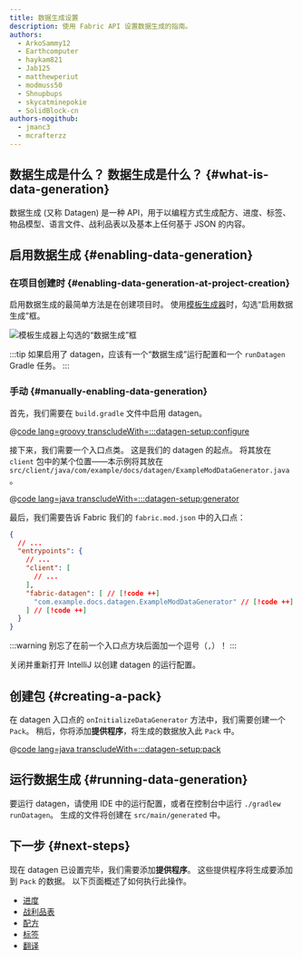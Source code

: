 ```yaml
---
title: 数据生成设置
description: 使用 Fabric API 设置数据生成的指南。
authors:
  - ArkoSammy12
  - Earthcomputer
  - haykam821
  - Jab125
  - matthewperiut
  - modmuss50
  - Shnupbups
  - skycatminepokie
  - SolidBlock-cn
authors-nogithub:
  - jmanc3
  - mcrafterzz
---
```


## 数据生成是什么？ 数据生成是什么？ {#what-is-data-generation}

数据生成 (又称 Datagen) 是一种 API，用于以编程方式生成配方、进度、标签、物品模型、语言文件、战利品表以及基本上任何基于 JSON 的内容。

## 启用数据生成 {#enabling-data-generation}

### 在项目创建时 {#enabling-data-generation-at-project-creation}

启用数据生成的最简单方法是在创建项目时。 使用[模板生成器](https://fabricmc.net/develop/template/)时，勾选“启用数据生成”框。

![模板生成器上勾选的“数据生成”框](/assets/develop/data-generation/data_generation_setup_01.png)

:::tip
如果启用了 datagen，应该有一个“数据生成”运行配置和一个 `runDatagen` Gradle 任务。
:::

### 手动 {#manually-enabling-data-generation}

首先，我们需要在 `build.gradle` 文件中启用 datagen。

@[code lang=groovy transcludeWith=:::datagen-setup:configure](@/reference/build.gradle)

接下来，我们需要一个入口点类。 这是我们的 datagen 的起点。 将其放在 `client` 包中的某个位置——本示例将其放在 `src/client/java/com/example/docs/datagen/ExampleModDataGenerator.java`。

@[code lang=java transcludeWith=:::datagen-setup:generator](@/reference/latest/src/client/java/com/example/docs/datagen/ExampleModDataGenerator.java)

最后，我们需要告诉 Fabric 我们的 `fabric.mod.json` 中的入口点：

```json
{
  // ...
  "entrypoints": {
    // ...
    "client": [
      // ...
    ],
    "fabric-datagen": [ // [!code ++]
      "com.example.docs.datagen.ExampleModDataGenerator" // [!code ++]
    ] // [!code ++]
  }
}
```

:::warning
别忘了在前一个入口点方块后面加一个逗号（`,`）！
:::

关闭并重新打开 IntelliJ 以创建 datagen 的运行配置。

## 创建包 {#creating-a-pack}

在 datagen 入口点的 `onInitializeDataGenerator` 方法中，我们需要创建一个 `Pack`。 稍后，你将添加**提供程序**，将生成的数据放入此 `Pack` 中。

@[code lang=java transcludeWith=:::datagen-setup:pack](@/reference/latest/src/client/java/com/example/docs/datagen/ExampleModDataGenerator.java)

## 运行数据生成 {#running-data-generation}

要运行 datagen，请使用 IDE 中的运行配置，或者在控制台中运行 `./gradlew runDatagen`。 生成的文件将创建在 `src/main/generated` 中。

## 下一步 {#next-steps}

现在 datagen 已设置完毕，我们需要添加**提供程序**。 这些提供程序将生成要添加到 `Pack` 的数据。 以下页面概述了如何执行此操作。

- [进度](./advancements)
- [战利品表](./loot-tables)
- [配方](./recipes)
- [标签](./tags)
- [翻译](./translations)
